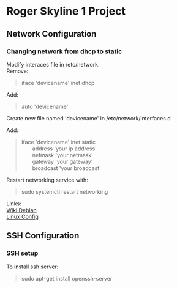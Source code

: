 # Roger Skyline 1 Project

## Network Configuration

### Changing network from dhcp to static  
Modify interaces file in /etc/network.  
Remove:  
> iface 'devicename' inet dhcp

Add:
> auto 'devicename'

Create new file named 'devicename' in /etc/network/interfaces.d  

Add:
> iface 'devicename' inet static  
&ensp;&ensp;&ensp;&ensp;address 'your ip address'  
&ensp;&ensp;&ensp;&ensp;netmask 'your netmask'  
&ensp;&ensp;&ensp;&ensp;gateway 'your gateway'  
&ensp;&ensp;&ensp;&ensp;broadcast 'your broadcast'  

Restart networking service with:  
> sudo systemctl restart networking  

Links:  
[Wiki Debian](https://wiki.debian.org/NetworkConfiguration#Configuring_the_interface_manually)  
[Linux Config](https://linuxconfig.org/how-to-setup-a-static-ip-address-on-debian-linux)

## SSH Configuration  

### SSH setup  
To install ssh server:  
> sudo apt-get install openssh-server  